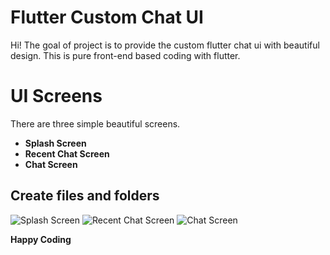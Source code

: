 # Flutter Custom Chat UI

Hi! The goal of project is to provide the custom flutter chat ui with beautiful design. This is pure front-end based coding with flutter. 


# UI Screens

There are three simple beautiful screens.
- **Splash Screen**
-  **Recent Chat Screen**
-  **Chat Screen**

## Create files and folders
![Splash Screen](https://firebasestorage.googleapis.com/v0/b/mywebsite-6b38e.appspot.com/o/Github%20Projects/FlutterCustomChatUi/Screenshot_20200129-040711%5B1%5D.png)
![Recent Chat Screen](https://firebasestorage.googleapis.com/v0/b/mywebsite-6b38e.appspot.com/o/Github%20Projects/FlutterCustomChatUi/Screenshot_20200129-040722%5B1%5D.png)
![Chat Screen](https://firebasestorage.googleapis.com/v0/b/mywebsite-6b38e.appspot.com/o/Github%20Projects%2FFlutterCustomChatUi%2FScreenshot_20200129-040722%5B1%5D.png?alt=media&token=345c8f79-3b9c-43aa-af6c-0af2b95187e4)

**Happy Coding**
